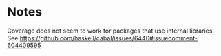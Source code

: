# Notes

Coverage does not seem to work for packages that use internal libraries. See
https://github.com/haskell/cabal/issues/6440#issuecomment-604409595

